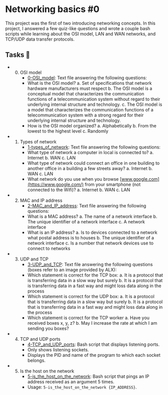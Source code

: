 # Networking basics #0

This project was the first of two introducing networking concepts. In this project, I answered a few quiz-like questions and wrote a couple bash scripts while learning about the OSI model, LAN and WAN networks, and TCP/UDP data transfer protocols.

## Tasks 📃
- 0. OSI model
     - [0-OSI_model](https://github.com/richard-1257/alx-system_engineering-devops/blob/master/0x07-networking_basics/0-OSI_model): Text file answering the following questions:
     - What is the OSI model?
             a. Set of specifications that network hardware manufacturers must respect
             b. The OSI model is a conceptual model that characterizes the communication functions of a telecommunication system without regard to their underlying internal structure and technology.
             c. The OSI model is a model that characterizes the communication functions of a telecommunication system with a strong regard for their underlying internal structure and technology.
     - How is the OSI model organized?
            a. Alphabetically
            b. From the lowest to the highest level
            c. Randomly
            
- 1. Types of network
     - [1-types_of_network](https://github.com/richard-1257/alx-system_engineering-devops/blob/master/0x07-networking_basics/1-types_of_network): Text file answering the following questions:
     - What type of network a computer in local is connected to?
            a. Internet
            b. WAN
            c. LAN
     - What type of network could connect an office in one building to another office in a building a few streets away?
            a. Internet
            b. WAN
            c. LAN
     - What network do you use when you browse [www.google.com](https://www.google.com/) from your smartphone (not connected to the Wifi)?
            a. Internet
            b. WAN
            c. LAN
            
- 2. MAC and IP address
     - [2-MAC_and_IP_address](https://github.com/richard-1257/alx-system_engineering-devops/blob/master/0x07-networking_basics/2-MAC_and_IP_address): Text file answering the following questions:
     - What is a MAC address?
             a. The name of a network interface
             b. The unique identifier of a network interface
             c. A network interface
     - What is an IP address?
             a. Is to devices connected to a network what postal address is to houses
             b. The unique identifier of a network interface
             c. Is a number that network devices use to connect to networks
             
- 3. UDP and TCP
     - [3-UDP_and_TCP](https://github.com/richard-1257/alx-system_engineering-devops/blob/master/0x07-networking_basics/3-UDP_and_TCP): Text file answering the following questions (boxes refer to an image provided by ALX):
     - Which statement is correct for the TCP box:
             a. It is a protocol that is transferring data in a slow way but surely
             b. It is a protocol that is transferring data in a fast way and might loss data along in the process
     - Which statement is correct for the UDP box:
             a. It is a protocol that is transferring data in a slow way but surely
             b. It is a protocol that is transferring data in a fast way and might loss data along in the process
     - Which statement is correct for the TCP worker
             a. Have you received boxes x, y, z?
             b. May I increase the rate at which I am sending you boxes?
             
- 4. TCP and UDP ports
     - [4-TCP_and_UDP_ports](https://github.com/richard-1257/alx-system_engineering-devops/blob/master/0x07-networking_basics/4-TCP_and_UDP_ports): Bash script that displays listening ports.
     - Only shows listening sockets.
     - Displays the PID and name of the program to which each socket belongs.
     
- 5. Is the host on the network
     - [5-is_the_host_on_the_network](https://github.com/richard-1257/alx-system_engineering-devops/blob/master/0x07-networking_basics/5-is_the_host_on_the_network): Bash script that pings an IP address received as an argument 5 times.
     - Usage: `5-is_the_host_on_the_network {IP_ADDRESS}`.
